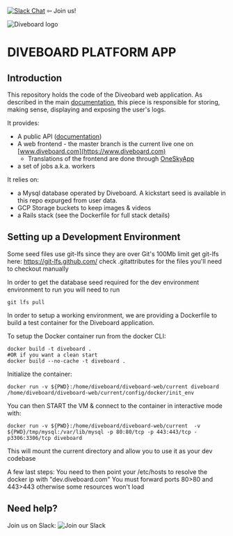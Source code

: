 [![Slack Chat](https://slack.diveboard.com/badge.svg "Join us. Anyone is welcome!")](https://slack.diveboard.com/) ⇦ Join us!


![Diveboard logo](https://cdn.diveboard.com/img/drawer/svg/logo_topbar_mobile.svg "Diveboard")

DIVEBOARD PLATFORM APP
========

Introduction
--------
This repository holds the code of the Diveobard web application.
As described in the main [documentation](https://github.com/Diveboard/Documentation), this piece is responsible for storing, making sense, displaying and exposing the user's logs.

It provides:
* A public API ([documentation](https://github.com/Diveboard/Documentation/API.md)) 
* A web frontend - the master branch is the current live one on [www.diveboard.com](https://www.diveboard.com)
  * Translations of the frontend are done through [OneSkyApp](https://diveboard.oneskyapp.com) 
* a set of jobs a.k.a. workers 

It relies on:
* a Mysql database operated by Diveboard. A kickstart seed is available in this repo expurged from user data.
* GCP Storage buckets to keep images & videos
* a Rails stack (see the Dockerfile for full stack details)


Setting up a Development Environment
--------

Some seed files use git-lfs since they are over Git's 100Mb limit
get git-lfs here: https://git-lfs.github.com/
check .gitattributes for the files you'll need to checkout manually

In order to get the database seed required for the dev environment environment to run you will need to run
```
git lfs pull
``` 

In order to setup a working environment, we are providing a Dockerfile to build a test container for the Diveboard application.

To setup the Docker container run from the docker CLI:

```
docker build -t diveboard .
#OR if you want a clean start
docker build --no-cache -t diveboard .
```

Initialize the container:
```
docker run -v ${PWD}:/home/diveboard/diveboard-web/current diveboard /home/diveboard/diveboard-web/current/config/docker/init_env
```


You can then START the VM & connect to the container in interactive mode with:
```
docker run -v ${PWD}:/home/diveboard/diveboard-web/current  -v ${PWD}/tmp/mysql:/var/lib/mysql -p 80:80/tcp -p 443:443/tcp -p3306:3306/tcp diveboard
```

This will mount the current directory and allow you to use it as your dev codebase

A few last steps:
You need to then point your /etc/hosts to resolve the docker ip with "dev.diveboard.com"
You must forward ports 80>80 and 443>443 otherwise some resources won't load

Need help?
------
Join us on Slack: ![Join our Slack](https://slack.diveboard.com/badge.svg "Diveboard Slack") 

